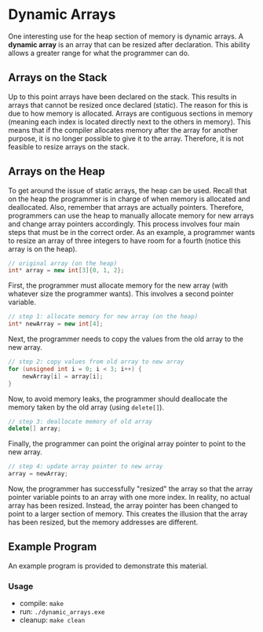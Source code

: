 # Dynamic Arrays

One interesting use for the heap section of memory is dynamic arrays. A **dynamic array** is an array that can be resized after declaration. This ability allows a greater range for what the programmer can do.

## Arrays on the Stack

Up to this point arrays have been declared on the stack. This results in arrays that cannot be resized once declared (static). The reason for this is due to how memory is allocated. Arrays are contiguous sections in memory (meaning each index is located directly next to the others in memory). This means that if the compiler allocates memory after the array for another purpose, it is no longer possible to give it to the array. Therefore, it is not feasible to resize arrays on the stack.

## Arrays on the Heap

To get around the issue of static arrays, the heap can be used. Recall that on the heap the programmer is in charge of when memory is allocated and deallocated. Also, remember that arrays are actually pointers. Therefore, programmers can use the heap to manually allocate memory for new arrays and change array pointers accordingly. This process involves four main steps that must be in the correct order. As an example, a programmer wants to resize an array of three integers to have room for a fourth (notice this array is on the heap).

```C++
// original array (on the heap)
int* array = new int[3]{0, 1, 2};
```

First, the programmer must allocate memory for the new array (with whatever size the programmer wants). This involves a second pointer variable.

```C++
// step 1: allocate memory for new array (on the heap)
int* newArray = new int[4];
```

Next, the programmer needs to copy the values from the old array to the new array.

```C++
// step 2: copy values from old array to new array
for (unsigned int i = 0; i < 3; i++) {
    newArray[i] = array[i];
}
```

Now, to avoid memory leaks, the programmer should deallocate the memory taken by the old array (using `delete[]`).

```C++
// step 3: deallocate memory of old array
delete[] array;
```

Finally, the programmer can point the original array pointer to point to the new array.

```C++
// step 4: update array pointer to new array
array = newArray;
```

Now, the programmer has successfully "resized" the array so that the array pointer variable points to an array with one more index. In reality, no actual array has been resized. Instead, the array pointer has been changed to point to a larger section of memory. This creates the illusion that the array has been resized, but the memory addresses are different.

## Example Program

An example program is provided to demonstrate this material.

### Usage
- compile: `make`
- run: `./dynamic_arrays.exe`
- cleanup: `make clean`

